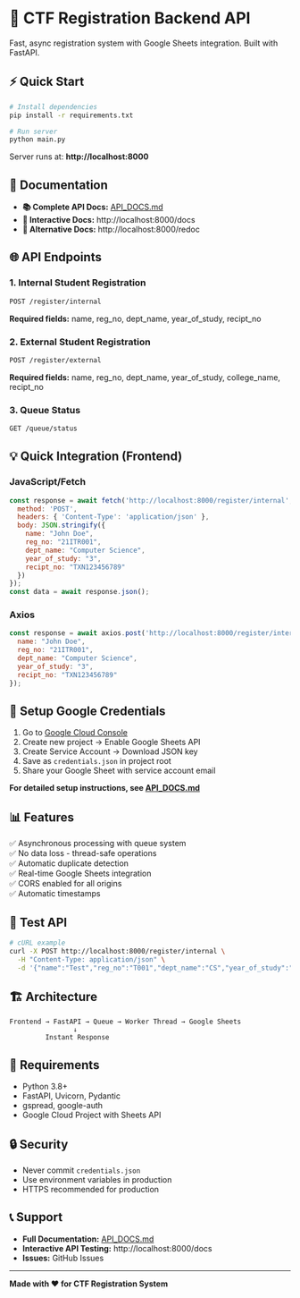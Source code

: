# 🎯 CTF Registration Backend API

Fast, async registration system with Google Sheets integration. Built with FastAPI.

## ⚡ Quick Start

```bash
# Install dependencies
pip install -r requirements.txt

# Run server
python main.py
```

Server runs at: **http://localhost:8000**

## 📖 Documentation

- **📚 Complete API Docs:** [API_DOCS.md](./API_DOCS.md)
- **🔧 Interactive Docs:** http://localhost:8000/docs
- **📘 Alternative Docs:** http://localhost:8000/redoc

## 🌐 API Endpoints

### 1. Internal Student Registration
```bash
POST /register/internal
```
**Required fields:** name, reg_no, dept_name, year_of_study, recipt_no

### 2. External Student Registration
```bash
POST /register/external
```
**Required fields:** name, reg_no, dept_name, year_of_study, college_name, recipt_no

### 3. Queue Status
```bash
GET /queue/status
```

## 💡 Quick Integration (Frontend)

### JavaScript/Fetch
```javascript
const response = await fetch('http://localhost:8000/register/internal', {
  method: 'POST',
  headers: { 'Content-Type': 'application/json' },
  body: JSON.stringify({
    name: "John Doe",
    reg_no: "21ITR001",
    dept_name: "Computer Science",
    year_of_study: "3",
    recipt_no: "TXN123456789"
  })
});
const data = await response.json();
```

### Axios
```javascript
const response = await axios.post('http://localhost:8000/register/internal', {
  name: "John Doe",
  reg_no: "21ITR001",
  dept_name: "Computer Science",
  year_of_study: "3",
  recipt_no: "TXN123456789"
});
```

## 🔧 Setup Google Credentials

1. Go to [Google Cloud Console](https://console.cloud.google.com/)
2. Create new project → Enable Google Sheets API
3. Create Service Account → Download JSON key
4. Save as `credentials.json` in project root
5. Share your Google Sheet with service account email

**For detailed setup instructions, see [API_DOCS.md](./API_DOCS.md#-backend-setup)**

## 📊 Features

✅ Asynchronous processing with queue system  
✅ No data loss - thread-safe operations  
✅ Automatic duplicate detection  
✅ Real-time Google Sheets integration  
✅ CORS enabled for all origins  
✅ Automatic timestamps  

## 🧪 Test API

```bash
# cURL example
curl -X POST http://localhost:8000/register/internal \
  -H "Content-Type: application/json" \
  -d '{"name":"Test","reg_no":"T001","dept_name":"CS","year_of_study":"3","recipt_no":"TXN123"}'
```

## 🏗️ Architecture

```
Frontend → FastAPI → Queue → Worker Thread → Google Sheets
                ↓
         Instant Response
```

## 📝 Requirements

- Python 3.8+
- FastAPI, Uvicorn, Pydantic
- gspread, google-auth
- Google Cloud Project with Sheets API

## 🔒 Security

- Never commit `credentials.json`
- Use environment variables in production
- HTTPS recommended for production

## 📞 Support

- **Full Documentation:** [API_DOCS.md](./API_DOCS.md)
- **Interactive API Testing:** http://localhost:8000/docs
- **Issues:** GitHub Issues

---

**Made with ❤️ for CTF Registration System**
